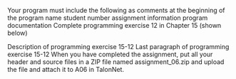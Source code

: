 Your program must include the following as comments at the beginning of the program
name
student number
assignment information
program documentation
Complete programming exercise 12 in Chapter 15 (shown below)

Description of programming exercise 15-12
Last paragraph of programming exercise 15-12
When you have completed the assignment, put all your header and source files in a ZIP file named assignment_06.zip and upload the file and attach it to A06 in TalonNet.
